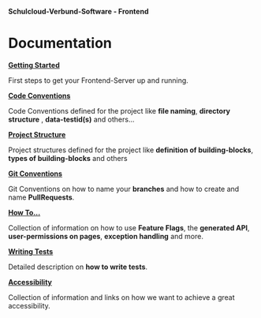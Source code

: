 **Schulcloud-Verbund-Software - Frontend**

# Documentation



**[Getting Started](./0_GettingStarted.md)**

First steps to get your Frontend-Server up and running.


**[Code Conventions](./1_CodeConventions.md)**

Code Conventions defined for the project like **file naming**, **directory structure** , **data-testid(s)** and others...

**[Project Structure](./2_ProjectStructure.md)**

Project structures defined for the project like **definition of building-blocks**, **types of building-blocks** and others

**[Git Conventions](./3_GitConventions.md)**

Git Conventions on how to name your **branches** and how to create and name **PullRequests**.

**[How To...](./4_HowTo.md)**

Collection of information on how to use **Feature Flags**, the **generated API**, **user-permissions on pages**, **exception handling** and more.

**[Writing Tests](./5_WritingTests.md)**

Detailed description on **how to write tests**.

**[Accessibility](./6_Accessibility.md)**

Collection of information and links on how we want to achieve a great accessibility.

